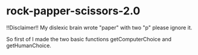 # rock-papper-scissors-2.0
!!Disclaimer!!
My dislexic brain wrote "paper" with two "p" please ignore it.

So first of I made the two basic functions getComputerChoice and getHumanChoice.